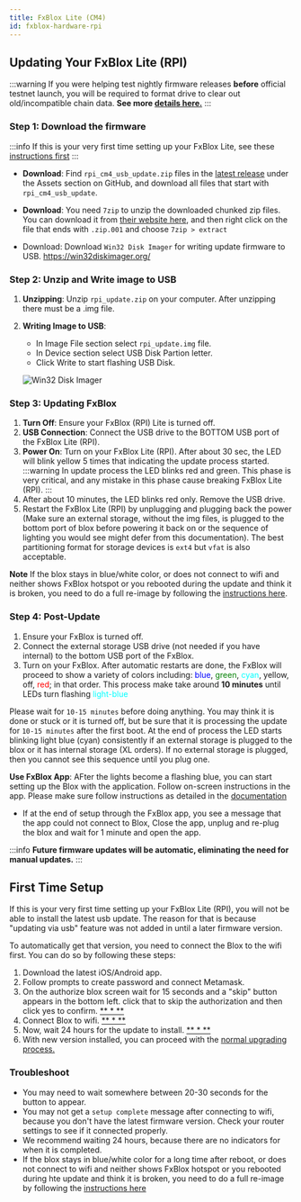 ```yaml
---
title: FxBlox Lite (CM4)
id: fxblox-hardware-rpi
---
```


## Updating Your FxBlox Lite (RPI)
:::warning 
If you were helping test nightly firmware releases **before** official testnet launch, you will be required to format drive to clear out old/incompatible chain data. **See more [details here.](../fxblox-app.md/#format-drive)**
:::
### Step 1: Download the firmware
:::info
If this is your very first time setting up your FxBlox Lite, see these [instructions first](#first-time-setup)
:::
- **Download**: Find `rpi_cm4_usb_update.zip` files in the [latest release](https://github.com/functionland/rpi-image/releases/latest) under the Assets section on GitHub, and download all files that start with `rpi_cm4_usb_update`.
- **Download**: You need `7zip` to unzip the downloaded chunked zip files. You can download it from [their website here](https://www.7-zip.org/download.html), and then right click on the file that ends with `.zip.001` and choose `7zip > extract`

- Download: Download `Win32 Disk Imager` for writing update firmware to USB. 
https://win32diskimager.org/
  
### Step 2: Unzip and Write image to USB

1. **Unzipping**: Unzip `rpi_update.zip` on your computer. After unzipping there must be a .img file.
2. **Writing Image to USB**:  
    - In Image File section select `rpi_update.img` file.
    - In Device section select USB Disk Partion letter.
    - Click Write to start flashing USB Disk.

    ![Win32 Disk Imager](/img/fxyard-network/win32DiskImager.png)

### Step 3: Updating FxBlox

1. **Turn Off**: Ensure your FxBlox (RPI) Lite is turned off.
2. **USB Connection**: Connect the USB drive to the BOTTOM USB port of the FxBlox Lite (RPI).
3. **Power On**: Turn on your FxBlox Lite (RPI). After about 30 sec, the LED will blink yellow 5 times that indicating the update process started.
:::warning
In update process the LED blinks red and green. This phase is very critical, and any mistake in this phase cause breaking FxBlox Lite (RPI). 
:::
4. After about 10 minutes, the LED blinks red only. Remove the USB drive.
5. Restart the FxBlox Lite (RPI) by unplugging and plugging back the power (Make sure an external storage, without the img files, is plugged to the bottom port of blox before powering it back on or the sequence of lighting you would see might defer from this documentation). The best partitioning format for storage devices is `ext4` but `vfat` is also acceptable.

**Note** If the blox stays in blue/white color, or does not connect to wifi and neither shows FxBlox hotspot or you rebooted during the update and think it is broken, you need to do a full re-image by following the [instructions here](fxblox-hardware-rpi-reimage.md).

### Step 4: Post-Update

1. Ensure your FxBlox is turned off.
2. Connect the external storage USB drive (not needed if you have internal) to the bottom USB port of the FxBlox.
3. Turn on your FxBlox. After automatic restarts are done, the FxBlox will proceed to show a variety of colors including: <font color="Blue">blue</font>, <font color="green"> green</font>, <font color="cyan"> cyan</font>, yellow, off, <font color="red"> red</font>; in that order. This process make take around **10 minutes** until LEDs turn flashing <font color="cyan"> light-blue</font>

Please wait for `10-15 minutes` before doing anything. You may think it is done or stuck or it is turned off, but be sure that it is processing the update for `10-15 minutes` after the first boot. At the end of process the LED starts blinking light blue (cyan) consistently if an external storage is plugged to the blox or it has internal storage (XL orders). If no external storage is plugged, then you cannot see this sequence until you plug one.

**Use FxBlox App**: AFter the lights become a flashing blue, you can start setting up the Blox with the application. Follow on-screen instructions in the app. Please make sure follow instructions as detailed in the [documentation](../fxblox-app.md)

- If at the end of setup through the FxBlox app, you see a message that the app could not connect to Blox, Close the app, unplug and re-plug the blox and wait for 1 minute and open the app.

:::info 
**Future firmware updates will be automatic, eliminating the need for manual updates.**
:::

## First Time Setup
If this is your very first time setting up your FxBlox Lite (RPI), you will not be able to install the latest usb update. The reason for that is because "updating via usb" feature was not added in until a later firmware version. 

To automatically get that version, you need to connect the Blox to the wifi first. You can do so by following these steps:

1. Download the latest iOS/Android app.
2. Follow prompts to create password and connect Metamask.
3. On the authorize blox screen wait for 15 seconds and a "skip" button appears in the bottom left. click that to skip the authorization and then click yes to confirm. [** * **](#troubleshoot)
4. Connect Blox to wifi. [** * **](#troubleshoot)
5. Now, wait 24 hours for the update to install. [** * **](#troubleshoot)
6. With new version installed, you can proceed with the [normal upgrading process.](#step-1-download-the-firmware)

### Troubleshoot
* You may need to wait somewhere between 20-30 seconds for the button to appear.
* You may not get a `setup complete` message after connecting to wifi, because you don't have the latest firmware version. Check your router settings to see if it connected properly.
* We recommend waiting 24 hours, because there are no indicators for when it is completed.
* If the blox stays in blue/white color for a long time after reboot, or does not connect to wifi and neither shows FxBlox hotspot or you rebooted during hte update and think it is broken, you need to do a full re-image by following the [instructions here](fxblox-hardware-rpi-reimage.md)
